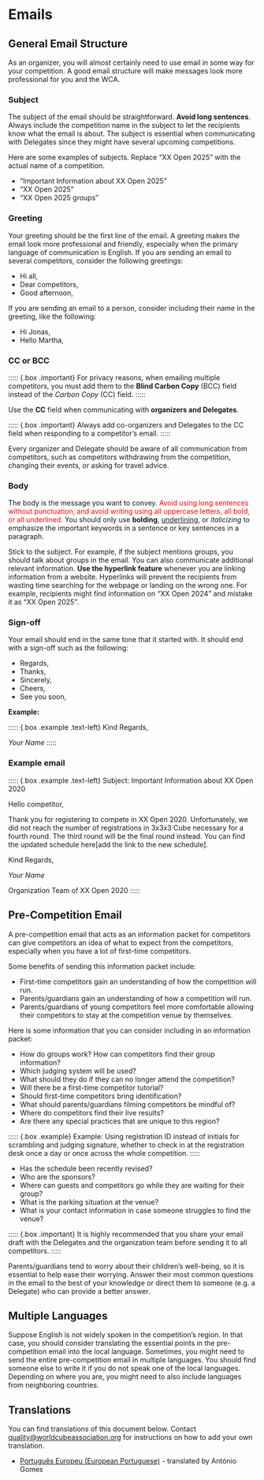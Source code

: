 # Emails

## General Email Structure

As an organizer, you will almost certainly need to use email in some way for your competition. A good email structure will make messages look more professional for you and the WCA.

### Subject

The subject of the email should be straightforward. **Avoid long sentences**. Always include the competition name in the subject to let the recipients know what the email is about. The subject is essential when communicating with Delegates since they might have several upcoming competitions.

Here are some examples of subjects. Replace “XX Open 2025” with the actual name of a competition.

- “Important Information about XX Open 2025”
- “XX Open 2025”
- “XX Open 2025 groups”

### Greeting

Your greeting should be the first line of the email. A greeting makes the email look more professional and friendly, especially when the primary language of communication is English. If you are sending an email to several competitors, consider the following greetings:

- Hi all,
- Dear competitors,
- Good afternoon,

If you are sending an email to a person, consider including their name in the greeting, like the following:

- Hi Jonas,
- Hello Martha,

### CC or BCC

::::: {.box .important}
For privacy reasons, when emailing multiple competitors, you must add them to the **Blind Carbon Copy** (BCC) field instead of the _Carbon Copy_ (CC) field.
:::::

Use the **CC** field when communicating with **organizers and Delegates**.

::::: {.box .important}
Always add co-organizers and Delegates to the CC field when responding to a competitor’s email.
:::::

Every organizer and Delegate should be aware of all communication from competitors, such as competitors withdrawing from the competition, changing their events, or asking for travel advice.

### Body

The body is the message you want to convey. <span style="color:red">Avoid using long sentences without punctuation, and avoid writing using all uppercase letters, all bold, or all underlined.</span> You should only use **bolding**, <u>underlining</u>, or _italicizing_ to emphasize the important keywords in a sentence or key sentences in a paragraph.

Stick to the subject. For example, if the subject mentions groups, you should talk about groups in the email. You can also communicate additional relevant information. **Use the hyperlink feature** whenever you are linking information from a website. Hyperlinks will prevent the recipients from wasting time searching for the webpage or landing on the wrong one. For example, recipients might find information on “XX Open 2024” and mistake it as “XX Open 2025”.

### Sign-off

Your email should end in the same tone that it started with. It should end with a sign-off such as the following:

- Regards,
- Thanks,
- Sincerely,
- Cheers,
- See you soon,

**Example:**

::::: {.box .example .text-left}
Kind Regards,

_Your Name_
:::::

### Example email

::::: {.box .example .text-left}
Subject: Important Information about XX Open 2020

Hello competitor,

Thank you for registering to compete in XX Open 2020. Unfortunately, we did not reach the number of registrations in 3x3x3 Cube necessary for a fourth round. The third round will be the final round instead. You can find the updated schedule here[add the link to the new schedule].

Kind Regards,

_Your Name_

Organization Team of XX Open 2020
:::::

## Pre-Competition Email

A pre-competition email that acts as an information packet for competitors can give competitors an idea of what to expect from the competitors, especially when you have a lot of first-time competitors.

Some benefits of sending this information packet include:

- First-time competitors gain an understanding of how the competition will run.
- Parents/guardians gain an understanding of how a competition will run.
- Parents/guardians of young competitors feel more comfortable allowing their competitors to stay at the competition venue by themselves.

Here is some information that you can consider including in an information packet:

- How do groups work? How can competitors find their group information?
- Which judging system will be used?
- What should they do if they can no longer attend the competition?
- Will there be a first-time competitor tutorial?
- Should first-time competitors bring identification?
- What should parents/guardians filming competitors be mindful of?
- Where do competitors find their live results?
- Are there any special practices that are unique to this region?

::::: {.box .example} Example: Using registration ID instead of initials for scrambling and judging signature, whether to check in at the registration desk once a day or once across the whole competition.
:::::

- Has the schedule been recently revised?
- Who are the sponsors?
- Where can guests and competitors go while they are waiting for their group?
- What is the parking situation at the venue?
- What is your contact information in case someone struggles to find the venue?

::::: {.box .important} It is highly recommended that you share your email draft with the Delegates and the organization team before sending it to all competitors.
:::::

Parents/guardians tend to worry about their children’s well-being, so it is essential to help ease their worrying. Answer their most common questions in the email to the best of your knowledge or direct them to someone (e.g. a Delegate) who can provide a better answer.

## Multiple Languages

Suppose English is not widely spoken in the competition’s region. In that case, you should consider translating the essential points in the pre-competition email into the local language. Sometimes, you might need to send the entire pre-competition email in multiple languages. You should find someone else to write it if you do not speak one of the local languages. Depending on where you are, you might need to also include languages from neighboring countries.

<div class="spacer"></div>

## Translations

You can find translations of this document below. Contact [quality@worldcubeassociation.org](mailto:quality@worldcubeassociation.org) for instructions on how to add your own translation.

- [Português Europeu (European Portuguese)](wcadoc{edudoc/organizer-guidelines/pt/emails.pdf}) - translated by António Gomes
